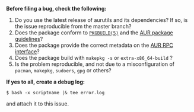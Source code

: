 __Before filing a bug, check the following:__

1) Do you use the latest release of aurutils and its dependencies? If so,
is the issue reproducible from the master branch?
2) Does the package conform to 
[`PKGBUILD(5)`](https://www.archlinux.org/pacman/PKGBUILD.5.html) and the 
[AUR package guidelines](https://wiki.archlinux.org/index.php/Arch_User_Repository#Submitting_packages)?
3) Does the package provide the correct metadata on the 
[AUR RPC interface](https://aur.archlinux.org/rpc.php)?
4) Does the package build with `makepkg -s` or `extra-x86_64-build` ?
5) Is the problem reproducible, and not due to a misconfiguration of
`pacman`, `makepkg`, `sudoers`, `gpg` or others?

__If yes to all, create a debug log:__

```
$ bash -x scriptname |& tee error.log
```

and attach it to this issue.
